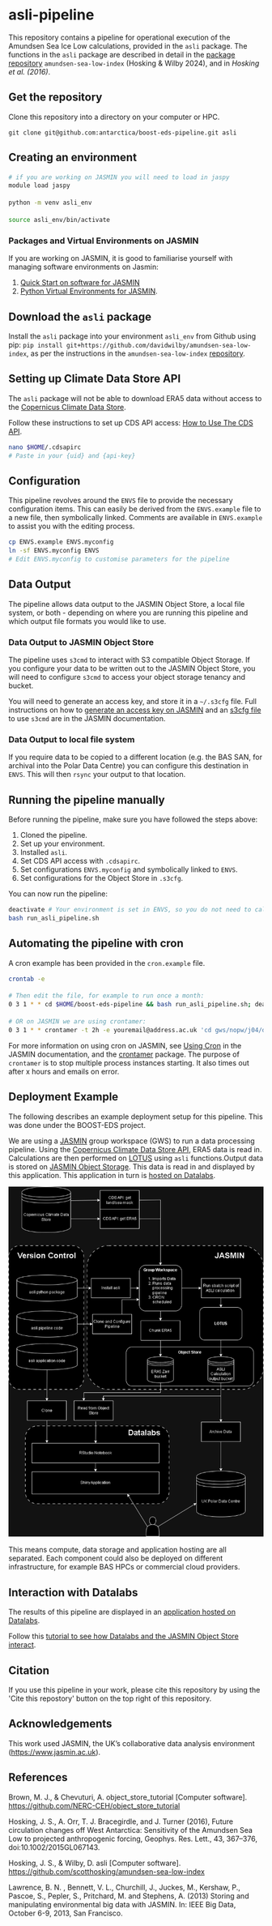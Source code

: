 # asli-pipeline
This repository contains a pipeline for operational execution of the Amundsen Sea Ice Low calculations, provided in the `asli` package. The functions in the `asli` package are described in detail in the [package repository](https://github.com/davidwilby/amundsen-sea-low-index) `amundsen-sea-low-index` (Hosking & Wilby 2024), and in _Hosking et al. (2016)_.

## Get the repository
Clone this repository into a directory on your computer or HPC.
```
git clone git@github.com:antarctica/boost-eds-pipeline.git asli
```

## Creating an environment
```bash
# if you are working on JASMIN you will need to load in jaspy
module load jaspy 

python -m venv asli_env

source asli_env/bin/activate
```

### Packages and Virtual Environments on JASMIN
If you are working on JASMIN, it is good to familiarise yourself with managing software environments on Jasmin:
   1. [Quick Start on software for JASMIN](https://help.jasmin.ac.uk/docs/software-on-jasmin/quickstart-software-envs/)
   2. [Python Virtual Environments for JASMIN](https://help.jasmin.ac.uk/docs/software-on-jasmin/python-virtual-environments/).

## Download the `asli` package
Install the `asli` package into your environment `asli_env` from Github using pip: `pip install git+https://github.com/davidwilby/amundsen-sea-low-index`, as per the instructions in the `amundsen-sea-low-index` [repository](https://github.com/davidwilby/amundsen-sea-low-index).

## Setting up Climate Data Store API
The `asli` package will not be able to download ERA5 data without access to the [Copernicus Climate Data Store](https://cds.climate.copernicus.eu/cdsapp#!/home).

Follow these instructions to set up CDS API access: [How to Use The CDS API](https://cds-beta.climate.copernicus.eu/how-to-api).

```bash
nano $HOME/.cdsapirc
# Paste in your {uid} and {api-key} 
```

## Configuration
This pipeline revolves around the `ENVS` file to provide the necessary configuration items. This can easily be derived from the `ENVS.example` file to a new file, then symbolically linked. Comments are available in `ENVS.example` to assist you with the editing process.
```bash
cp ENVS.example ENVS.myconfig
ln -sf ENVS.myconfig ENVS
# Edit ENVS.myconfig to customise parameters for the pipeline
```
## Data Output
The pipeline allows data output to the JASMIN Object Store, a local file system, or both - depending on where you are running this pipeline and which output file formats you would like to use.

### Data Output to JASMIN Object Store
The pipeline uses `s3cmd` to interact with S3 compatible Object Storage. If you configure your data to be written out to the JASMIN Object Store, you will need to configure `s3cmd` to access your object storage tenancy and bucket.

You will need to generate an access key, and store it in a `~/.s3cfg` file. Full instructions on how to [generate an access key on JASMIN](https://help.jasmin.ac.uk/docs/short-term-project-storage/using-the-jasmin-object-store/#creating-an-access-key-and-secret) and an [s3cfg file](https://help.jasmin.ac.uk/docs/short-term-project-storage/using-the-jasmin-object-store/#using-s3cmd)  to use `s3cmd` are in the JASMIN documentation.

### Data Output to local file system
If you require data to be copied to a different location (e.g. the BAS SAN, for archival into the Polar Data Centre) you can configure this destination in `ENVS`. This will then `rsync` your output to that location.

## Running the pipeline manually
Before running the pipeline, make sure you have followed the steps above:
   1. Cloned the pipeline.
   2. Set up your environment.
   3. Installed `asli`.
   4. Set CDS API access with `.cdsapirc`.
   5. Set configurations `ENVS.myconfig` and symbolically linked to `ENVS`.
   6. Set configurations for the Object Store in `.s3cfg`.

You can now run the pipeline:
```bash
deactivate # Your environment is set in ENVS, so you do not need to call it
bash run_asli_pipeline.sh
```

## Automating the pipeline with cron
A cron example has been provided in the `cron.example` file.

```bash
crontab -e

# Then edit the file, for example to run once a month:
0 3 1 * * cd $HOME/boost-eds-pipeline && bash run_asli_pipeline.sh; deactivate

# OR on JASMIN we are using crontamer:
0 3 1 * * crontamer -t 2h -e youremail@address.ac.uk 'cd gws/nopw/j04/dit/users/thozwa/boost-eds-pipeline && bash run_asli_pipeline.sh; deactivate'
```
For more information on using cron on JASMIN, see [Using Cron](https://help.jasmin.ac.uk/docs/workflow-management/using-cron/) in the JASMIN documentation, and the [crontamer](https://github.com/cedadev/crontamer) package. The purpose of `crontamer` is to stop multiple process instances starting. It also times out after x hours and emails on error.

## Deployment Example
The following describes an example deployment setup for this pipeline. This was done under the BOOST-EDS project.

We are using a [JASMIN](https://jasmin.ac.uk/) group workspace (GWS) to run a data processing pipeline. Using the [Copernicus Climate Data Store API](https://cds.climate.copernicus.eu/#!/home), ERA5 data is read in. Calculations are then performed on [LOTUS](https://help.jasmin.ac.uk/docs/batch-computing/lotus-overview/) using `asli` functions.Output data is stored on [JASMIN Object Storage](https://help.jasmin.ac.uk/docs/short-term-project-storage/using-the-jasmin-object-store/). This data is read in and displayed by this application. This application in turn is [hosted on Datalabs](https://datalab.datalabs.ceh.ac.uk/). 

![](img/asli-technical-overview.png)

This means compute, data storage and application hosting are all separated. Each component could also be deployed on different infrastructure, for example BAS HPCs or commercial cloud providers.

## Interaction with Datalabs
The results of this pipeline are displayed in an [application hosted on Datalabs](https://ditbas-asliapp.datalabs.ceh.ac.uk/).

Follow this [tutorial to see how Datalabs and the JASMIN Object Store interact](https://github.com/NERC-CEH/object_store_tutorial/tree/main).

## Citation
If you use this pipeline in your work, please cite this repository by using the 'Cite this repostory' button on the top right of this repository.

## Acknowledgements
This work used JASMIN, the UK’s collaborative data analysis environment (https://www.jasmin.ac.uk).

## References
Brown, M. J., & Chevuturi, A. object_store_tutorial [Computer software]. https://github.com/NERC-CEH/object_store_tutorial

Hosking, J. S., A. Orr, T. J. Bracegirdle, and J. Turner (2016), Future circulation changes off West Antarctica: Sensitivity of the Amundsen Sea Low to projected anthropogenic forcing, Geophys. Res. Lett., 43, 367–376, doi:10.1002/2015GL067143.

Hosking, J. S., & Wilby, D. asli [Computer software]. https://github.com/scotthosking/amundsen-sea-low-index

Lawrence, B. N. , Bennett, V. L., Churchill, J., Juckes, M., Kershaw, P., Pascoe, S., Pepler, S., Pritchard, M. and Stephens, A. (2013) Storing and manipulating environmental big data with JASMIN. In: IEEE Big Data, October 6-9, 2013, San Francisco.
